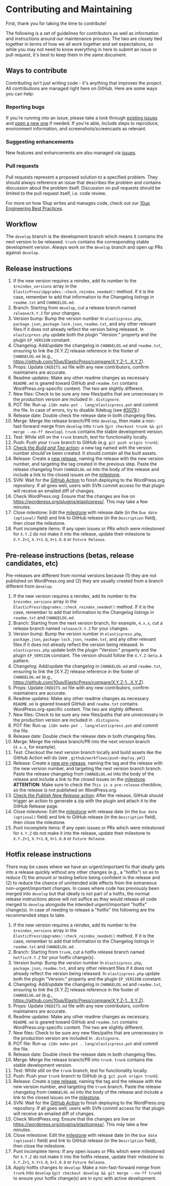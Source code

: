 # Contributing and Maintaining

First, thank you for taking the time to contribute!

The following is a set of guidelines for contributors as well as information and instructions around our maintenance process.  The two are closely tied together in terms of how we all work together and set expectations, so while you may not need to know everything in here to submit an issue or pull request, it's best to keep them in the same document.

## Ways to contribute

Contributing isn't just writing code - it's anything that improves the project.  All contributions are managed right here on GitHub.  Here are some ways you can help:

### Reporting bugs

If you're running into an issue, please take a look through [existing issues](https://github.com/10up/elasticpress/issues) and [open a new one](https://github.com/10up/elasticpress/issues/new) if needed.  If you're able, include steps to reproduce, environment information, and screenshots/screencasts as relevant.

### Suggesting enhancements

New features and enhancements are also managed via [issues](https://github.com/10up/elasticpress/issues).

### Pull requests

Pull requests represent a proposed solution to a specified problem.  They should always reference an issue that describes the problem and contains discussion about the problem itself.  Discussion on pull requests should be limited to the pull request itself, i.e. code review.

For more on how 10up writes and manages code, check out our [10up Engineering Best Practices](https://10up.github.io/Engineering-Best-Practices/).

## Workflow

The `develop` branch is the development branch which means it contains the next version to be released. `trunk` contains the corresponding stable development version. Always work on the `develop` branch and open up PRs against `develop`.

## Release instructions

1. If the new version requires a reindex, add its number to the `$reindex_versions` array in the `ElasticPress\Upgrades::check_reindex_needed()` method. If it is the case, remember to add that information to the Changelog listings in `readme.txt` and `CHANGELOG.md`.
1. Branch: Starting from `develop`, cut a release branch named `release/X.Y.Z` for your changes.
1. Version bump: Bump the version number in `elasticpress.php`, `package.json`, `package-lock.json`, `readme.txt`, and any other relevant files if it does not already reflect the version being released. In `elasticpress.php` update both the plugin "Version:" property and the plugin `EP_VERSION` constant.
1. Changelog: Add/update the changelog in `CHANGELOG.md` and `readme.txt`, ensuring to link the [X.Y.Z] release reference in the footer of `CHANGELOG.md` (e.g., https://github.com/10up/ElasticPress/compare/X.Y.Z-1...X.Y.Z).
1. Props: Update `CREDITS.md` file with any new contributors, confirm maintainers are accurate.
1. Readme updates: Make any other readme changes as necessary. `README.md` is geared toward GitHub and `readme.txt` contains WordPress.org-specific content. The two are slightly different.
1. New files: Check to be sure any new files/paths that are unnecessary in the production version are included in `.distignore`.
1. POT file: Run `wp i18n make-pot . lang/elasticpress.pot` and commit the file. In case of errors, try to disable Xdebug (see [#3079](https://github.com/10up/ElasticPress/pull/3079#issuecomment-1291028290).)
1. Release date: Double check the release date in both changelog files.
1. Merge: Merge the release branch/PR into `develop`, then make a non-fast-forward merge from `develop` into `trunk` (`git checkout trunk && git merge --no-ff develop`). `trunk` contains the stable development version.
1. Test: While still on the `trunk` branch, test for functionality locally.
1. Push: Push your `trunk` branch to GitHub (e.g. `git push origin trunk`).
1. [Check the _Build and Tag_ action](https://github.com/10up/ElasticPress/actions/workflows/build-and-tag.yml): a new tag named with the version number should've been created. It should contain all the built assets.
1. Release: Create a [new release](https://github.com/10up/elasticpress/releases/new), naming the release with the new version number, and targeting the tag created in the previous step. Paste the release changelog from `CHANGELOG.md` into the body of the release and include a link to the closed issues on the [milestone](https://github.com/10up/elasticpress/milestone/#?closed=1).
1. SVN: Wait for the [GitHub Action](https://github.com/10up/ElasticPress/actions/workflows/push-deploy.yml) to finish deploying to the WordPress.org repository. If all goes well, users with SVN commit access for that plugin will receive an emailed diff of changes.
1. Check WordPress.org: Ensure that the changes are live on https://wordpress.org/plugins/elasticpress/. This may take a few minutes.
1. Close milestone: Edit the [milestone](https://github.com/10up/elasticpress/milestone/#) with release date (in the `Due date (optional)` field) and link to GitHub release (in the `Description` field), then close the milestone.
1. Punt incomplete items: If any open issues or PRs which were milestoned for `X.Y.Z` do not make it into the release, update their milestone to `X.Y.Z+1`, `X.Y+1.0`, `X+1.0.0` or `Future Release`.

## Pre-release instructions (betas, release candidates, etc)

Pre-releases are different from normal versions because (1) they are not published on WordPress.org and (2) they are usually created from a branch different from `develop`.

1. If the new version requires a reindex, add its number to the `$reindex_versions` array in the `ElasticPress\Upgrades::check_reindex_needed()` method.  If it is the case, remember to add that information to the Changelog listings in `readme.txt` and `CHANGELOG.md`.
1. Branch: Starting from the next version branch, for example, `4.x.x`, cut a release branch named `release/X.Y.Z` for your changes.
1. Version bump: Bump the version number in `elasticpress.php`, `package.json`, `package-lock.json`, `readme.txt`, and any other relevant files if it does not already reflect the version being released.  In `elasticpress.php` update both the plugin "Version:" property and the plugin `EP_VERSION` constant. The version should follow the `X.Y.Z-beta.A` pattern.
1. Changelog: Add/update the changelog in `CHANGELOG.md` and `readme.txt`, ensuring to link the [X.Y.Z] release reference in the footer of `CHANGELOG.md` (e.g., https://github.com/10up/ElasticPress/compare/X.Y.Z-1...X.Y.Z).
1. Props: Update `CREDITS.md` file with any new contributors, confirm maintainers are accurate.
1. Readme updates: Make any other readme changes as necessary. `README.md` is geared toward GitHub and `readme.txt` contains WordPress.org-specific content.  The two are slightly different.
1. New files: Check to be sure any new files/paths that are unnecessary in the production version are included in `.distignore`.
1. POT file: Run `wp i18n make-pot . lang/elasticpress.pot` and commit the file.
1. Release date: Double check the release date in both changelog files.
1. Merge: Merge the release branch/PR into the next version branch (`4.x.x`, for example).
1. Test: Checkout the next version branch locally and build assets like the GitHub Action will do (see `.github/workflows/push-deploy.yml`)
1. Release: Create a [new pre-release](https://github.com/10up/elasticpress/releases/new), naming the tag and the release with the new version number, and targeting the next version branch branch.  Paste the release changelog from `CHANGELOG.md` into the body of the release and include a link to the closed issues on the [milestone](https://github.com/10up/elasticpress/milestone/#?closed=1). **ATTENTION**: Make sure to check the `This is a pre-release` checkbox, so the release is not published on WordPress.org.
1. [Check the _Publish New Release_ action](https://github.com/10up/ElasticPress/actions/workflows/push-deploy.yml): After the release, GitHub should trigger an action to generate a zip with the plugin and attach it to the GitHub Release page.
1. Close milestone: Edit the [milestone](https://github.com/10up/elasticpress/milestone/#) with release date (in the `Due date (optional)` field) and link to GitHub release (in the `Description` field), then close the milestone.
1. Punt incomplete items: If any open issues or PRs which were milestoned for `X.Y.Z` do not make it into the release, update their milestone to `X.Y.Z+1`, `X.Y+1.0`, `X+1.0.0` or `Future Release`.

## Hotfix release instructions

There may be cases where we have an urgent/important fix that ideally gets into a release quickly without any other changes (e.g., a "hotfix") so as to reduce (1) the amount or testing before being confident in the release and (2) to reduce the chance of unintended side effects from the extraneous non-urgent/important changes.  In cases where code has previously been merged into `develop` but that ideally is not part of a hotfix, the normal release instructions above will not suffice as they would release all code merged to `develop` alongside the intended urgent/important "hotfix" change(s).  In case of needing to release a "hotfix" the following are the recommended steps to take.

1. If the new version requires a reindex, add its number to the `$reindex_versions` array in the `ElasticPress\Upgrades::check_reindex_needed()` method.  If it is the case, remember to add that information to the Changelog listings in `readme.txt` and `CHANGELOG.md`.
1. Branch: Starting from `trunk`, cut a hotfix release branch named `hotfix/X.Y.Z` for your hotfix change(s).
1. Version bump: Bump the version number in `elasticpress.php`, `package.json`, `readme.txt`, and any other relevant files if it does not already reflect the version being released.  In `elasticpress.php` update both the plugin "Version:" property and the plugin `EP_VERSION` constant.
1. Changelog: Add/update the changelog in `CHANGELOG.md` and `readme.txt`, ensuring to link the [X.Y.Z] release reference in the footer of `CHANGELOG.md` (e.g., https://github.com/10up/ElasticPress/compare/X.Y.Z-1...X.Y.Z).
1. Props: Update `CREDITS.md` file with any new contributors, confirm maintainers are accurate.
1. Readme updates: Make any other readme changes as necessary.  `README.md` is geared toward GitHub and `readme.txt` contains WordPress.org-specific content.  The two are slightly different.
1. New files: Check to be sure any new files/paths that are unnecessary in the production version are included in `.distignore`.
1. POT file: Run `wp i18n make-pot . lang/elasticpress.pot` and commit the file.
1. Release date: Double check the release date in both changelog files.
1. Merge: Merge the release branch/PR into `trunk`.  `trunk` contains the stable development version.
1. Test: While still on the `trunk` branch, test for functionality locally.
1. Push: Push your `trunk` branch to GitHub (e.g. `git push origin trunk`).
1. Release: Create a [new release](https://github.com/10up/elasticpress/releases/new), naming the tag and the release with the new version number, and targeting the `trunk` branch.  Paste the release changelog from `CHANGELOG.md` into the body of the release and include a link to the closed issues on the [milestone](https://github.com/10up/elasticpress/milestone/#?closed=1).
1. SVN: Wait for the [GitHub Action](https://github.com/10up/ElasticPress/actions?query=workflow%3A%22Deploy+to+WordPress.org%22) to finish deploying to the WordPress.org repository.  If all goes well, users with SVN commit access for that plugin will receive an emailed diff of changes.
1. Check WordPress.org: Ensure that the changes are live on https://wordpress.org/plugins/elasticpress/.  This may take a few minutes.
1. Close milestone: Edit the [milestone](https://github.com/10up/elasticpress/milestone/#) with release date (in the `Due date (optional)` field) and link to GitHub release (in the `Description` field), then close the milestone.
1. Punt incomplete items: If any open issues or PRs which were milestoned for `X.Y.Z` do not make it into the hotfix release, update their milestone to `X.Y.Z+1`, `X.Y+1.0`, `X+1.0.0` or `Future Release`.
1. Apply hotfix changes to `develop`: Make a non-fast-forward merge from `trunk` into `develop` (`git checkout develop && git merge --no-ff trunk`) to ensure your hotfix change(s) are in sync with active development.